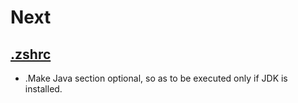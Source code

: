 # Next

## [.zshrc](https://github.com/facundolaffont/linux-configs/blob/main/.zshrc)
+ .Make Java section optional, so as to be executed only if JDK is installed.

